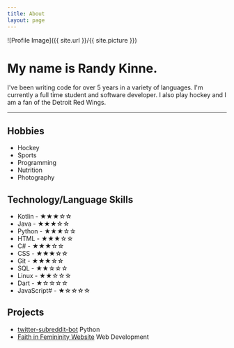 ```yaml
---
title: About
layout: page
---
```

![Profile Image]({{ site.url }}/{{ site.picture }})

# My name is Randy Kinne.

I've been writing code for over 5 years in a variety of languages. I'm currently a full time student and software developer. I also play hockey and I am a fan of the Detroit Red Wings.

---

<h2>Hobbies</h2>

<ul class="skill-list">
	<li>Hockey</li>
	<li>Sports</li>
	<li>Programming</li>
	<li>Nutrition</li>
	<li>Photography</li>
</ul>

<h2>Technology/Language Skills</h2>

<ul class="skill-list">
	<li>Kotlin - ★★★☆☆</li>
	<li>Java - ★★★☆☆</li>
	<li>Python - ★★★☆☆</li>
    <li>HTML - ★★★☆☆</li>
	<li>C# - ★★★☆☆</li>
    <li>CSS - ★★★☆☆</li>
	<li>Git - ★★★☆☆</li>
	<li>SQL - ★★☆☆☆</li>
	<li>Linux - ★★☆☆☆</li>
	<li>Dart - ★☆☆☆☆</li>
	<li>JavaScript# - ★☆☆☆☆</li>
</ul>

<h2>Projects</h2>

<ul>
	<li><a href="https://github.com/randykinne/twitter-subreddit-bot">twitter-subreddit-bot</a> Python</li>
	<li><a href="https://faithinfemininity.org">Faith in Femininity Website</a> Web Development</li>
</ul>
